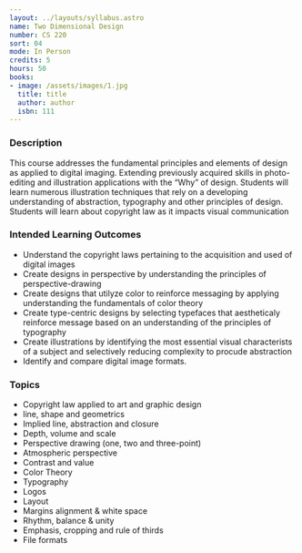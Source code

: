 ```yaml
---
layout: ../layouts/syllabus.astro
name: Two Dimensional Design
number: CS 220
sort: 04
mode: In Person
credits: 5
hours: 50
books:
- image: /assets/images/1.jpg
  title: title
  author: author
  isbn: 111
---
```

### Description
This course addresses the fundamental principles and elements of design as applied to digital imaging. Extending previously acquired skills in photo-editing and illustration applications with the “Why” of design. Students will learn numerous illustration techniques that rely on a developing understanding of abstraction, typography and other principles of design. Students will learn about copyright law as it impacts visual communication

### Intended Learning Outcomes
* Understand the copyright laws pertaining to the acquisition and used of digital images
* Create designs in perspective by understanding the principles of perspective-drawing
* Create designs that utilyze color to reinforce messaging by applying understanding the fundamentals of color theory
* Create type-centric designs by selecting typefaces that aestheticaly reinforce message based on an understanding of the principles of typography
* Create illustrations by identifying the most essential visual characterists of a subject and selectively reducing complexity to procude abstraction
* Identify and compare digital image formats.
### Topics
* Copyright law applied to art and graphic design
* line, shape and geometrics
* Implied line, abstraction and closure
* Depth, volume and scale
* Perspective drawing (one, two and three-point)
* Atmospheric perspective
* Contrast and value
* Color Theory
* Typography
* Logos
* Layout
* Margins alignment & white space
* Rhythm, balance & unity
* Emphasis, cropping and rule of thirds
* File formats